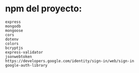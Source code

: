 # npm del proyecto:

```
express
mongodb
mongoose
cors
dotenv
colors
bcryptjs
express-validator
jsonwebtoken
https://developers.google.com/identity/sign-in/web/sign-in
google-auth-library
```

